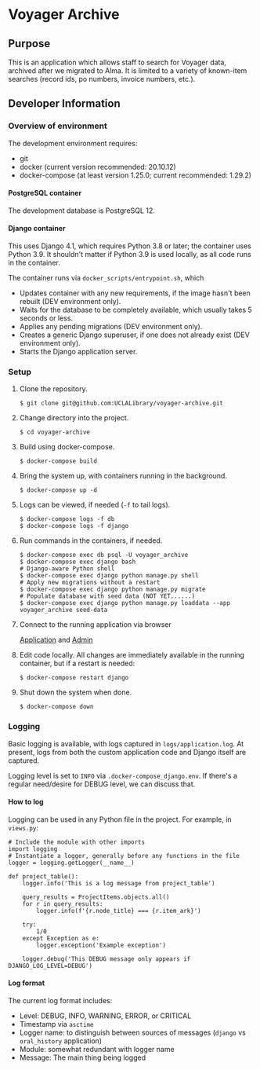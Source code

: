 # Voyager Archive

## Purpose

This is an application which allows staff to search for Voyager data, archived after we migrated to Alma.
It is limited to a variety of known-item searches (record ids, po numbers, invoice numbers, etc.).

## Developer Information

### Overview of environment

The development environment requires:
* git
* docker (current version recommended: 20.10.12)
* docker-compose (at least version 1.25.0; current recommended: 1.29.2)

#### PostgreSQL container

The development database is PostgreSQL 12.

#### Django container

This uses Django 4.1, which requires Python 3.8 or later; the container uses Python 3.9.
It shouldn't matter if Python 3.9 is used locally, as all code runs in the container.

The container runs via `docker_scripts/entrypoint.sh`, which
* Updates container with any new requirements, if the image hasn't been rebuilt (DEV environment only).
* Waits for the database to be completely available, which usually takes 5 seconds or less.
* Applies any pending migrations (DEV environment only).
* Creates a generic Django superuser, if one does not already exist (DEV environment only).
* Starts the Django application server.

### Setup
1. Clone the repository.

   `$ git clone git@github.com:UCLALibrary/voyager-archive.git`

2. Change directory into the project.

   `$ cd voyager-archive`

3. Build using docker-compose.

   `$ docker-compose build`

4. Bring the system up, with containers running in the background.

   `$ docker-compose up -d`

5. Logs can be viewed, if needed (`-f` to tail logs).

   ```
   $ docker-compose logs -f db
   $ docker-compose logs -f django
   ```

6. Run commands in the containers, if needed.

   ```
   $ docker-compose exec db psql -U voyager_archive
   $ docker-compose exec django bash
   # Django-aware Python shell
   $ docker-compose exec django python manage.py shell
   # Apply new migrations without a restart
   $ docker-compose exec django python manage.py migrate
   # Populate database with seed data (NOT YET......)
   $ docker-compose exec django python manage.py loaddata --app voyager_archive seed-data
   ```
7. Connect to the running application via browser

   [Application](http://127.0.0.1:8000) and [Admin](http://127.0.0.1:8000/admin)

8. Edit code locally.  All changes are immediately available in the running container, but if a restart is needed:

   `$ docker-compose restart django`

9. Shut down the system when done.

   `$ docker-compose down`

### Logging

Basic logging is available, with logs captured in `logs/application.log`.  At present, logs from both the custom application code and Django itself are captured.

Logging level is set to `INFO` via `.docker-compose_django.env`.  If there's a regular need/desire for DEBUG level, we can discuss that.

#### How to log

Logging can be used in any Python file in the project.  For example, in `views.py`:
```
# Include the module with other imports
import logging
# Instantiate a logger, generally before any functions in the file
logger = logging.getLogger(__name__)

def project_table():
    logger.info('This is a log message from project_table')

    query_results = ProjectItems.objects.all()
    for r in query_results:
        logger.info(f'{r.node_title} === {r.item_ark}')

    try:
        1/0
    except Exception as e:
        logger.exception('Example exception')

    logger.debug('This DEBUG message only appears if DJANGO_LOG_LEVEL=DEBUG')
```

#### Log format
The current log format includes:
* Level: DEBUG, INFO, WARNING, ERROR, or CRITICAL
* Timestamp via `asctime`
* Logger name: to distinguish between sources of messages (`django` vs `oral_history` application)
* Module: somewhat redundant with logger name
* Message: The main thing being logged
